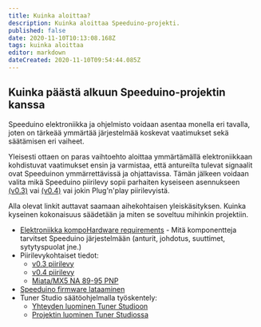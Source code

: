 ```yaml
---
title: Kuinka aloittaa?
description: Kuinka aloittaa Speeduino-projekti.
published: false
date: 2020-11-10T10:13:08.168Z
tags: kuinka aloittaa
editor: markdown
dateCreated: 2020-11-10T09:54:44.085Z
---
```


## Kuinka päästä alkuun Speeduino-projektin kanssa

Speeduino elektroniikka ja ohjelmisto voidaan asentaa monella eri tavalla, joten on tärkeää ymmärtää järjestelmää koskevat vaatimukset sekä säätämisen eri vaiheet.

Yleisesti ottaen on paras vaihtoehto aloittaa ymmärtämällä elektroniikkaan kohdistuvat vaatimukset ensin ja varmistaa, että antureilta tulevat signaalit ovat Speeduinon ymmärrettävissä ja ohjattavissa. Tämän jälkeen voidaan valita mikä Speeduino piirilevy sopii parhaiten kyseiseen asennukseen [(v0.3)](/boards/V03) vai [(v0.4)](/boards/V04) vai jokin Plug'n'play piirilevyistä. 

Alla olevat linkit auttavat saamaan aihekohtaisen yleiskäsityksen. Kuinka kyseinen kokonaisuus säädetään ja miten se soveltuu mihinkin projektiin.

- [Elektroniikka kompoHardware requirements](/Hardware_requirements) - Mitä komponentteja tarvitset Speeduino järjestelmään (anturit, johdotus, suuttimet, sytytyspuolat jne.)
- Piirilevykohtaiset tiedot:
  - [v0.3 piirilevy](/boards/V03)
  - [v0.4 piirilevy](/boards/V04)
  - [Miata/MX5 NA 89-95 PNP](/boards/MX5_PNP)
-   [Speeduino firmware lataaminen](/Installing_Firmware)
-   Tuner Studio säätöohjelmalla työskentely:
    -   [Yhteyden luominen Tuner Studioon](/Connecting_to_TunerStudio)
    -   [Projektin luominen Tuner Studiossa](/Configuring_TunerStudio)
